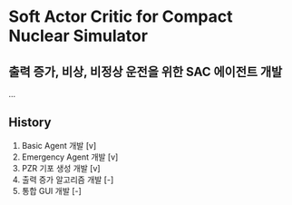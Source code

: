 # Soft Actor Critic for Compact Nuclear Simulator

## 출력 증가, 비상, 비정상 운전을 위한 SAC 에이전트 개발

...

## History
1) Basic Agent 개발 [v]
2) Emergency Agent 개발 [v]
3) PZR 기포 생성 개발 [v]
4) 출력 증가 알고리즘 개발 [-]
5) 통합 GUI 개발 [-]
